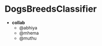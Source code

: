 # DogsBreedsClassifier

<!-- To check GitHub Workflow Keep thing simple -->
<!-- max_epoch=5 and n_trails=2 -->


- **collab**
    - @abhiya
    - @mhema
    - @muthu
